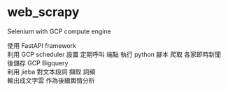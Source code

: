 # web_scrapy
Selenium with GCP compute engine 

使用 FastAPI framework 
<br>
利用 GCP scheduler 設置 定期呼叫 端點 執行 python 腳本  爬取 各家即時新聞 
<br>
後儲存 GCP Bigquery
<br>
利用 jieba 對文本段詞 擷取 詞頻
<br>
輸出成文字雲 作為後續輿情分析
